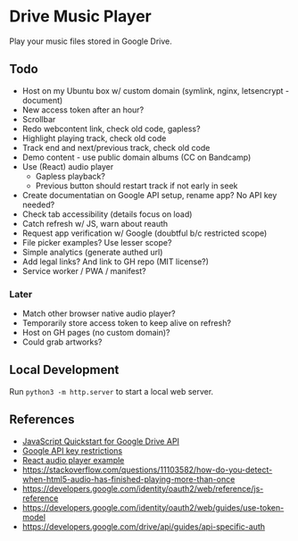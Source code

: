 
# Drive Music Player

Play your music files stored in Google Drive.

## Todo

- Host on my Ubuntu box w/ custom domain (symlink, nginx, letsencrypt - document)
- New access token after an hour?
- Scrollbar
- Redo webcontent link, check old code, gapless?
- Highlight playing track, check old code
- Track end and next/previous track, check old code
- Demo content - use public domain albums (CC on Bandcamp)
- Use (React) audio player
    - Gapless playback?
    - Previous button should restart track if not early in seek
- Create documentatian on Google API setup, rename app? No API key needed?
- Check tab accessibility (details focus on load)
- Catch refresh w/ JS, warn about reauth
- Request app verification w/ Google (doubtful b/c restricted scope)
- File picker examples? Use lesser scope?
- Simple analytics (generate authed url)
- Add legal links? And link to GH repo (MIT license?)
- Service worker / PWA / manifest?

### Later

- Match other browser native audio player?
- Temporarily store access token to keep alive on refresh?
- Host on GH pages (no custom domain)?
- Could grab artworks?

## Local Development

Run `python3 -m http.server` to start a local web server. 

## References

- [JavaScript Quickstart for Google Drive API](https://developers.google.com/drive/api/quickstart/js)
- [Google API key restrictions](https://cloud.google.com/docs/authentication/api-keys#api_key_restrictions)
- [React audio player example](https://codesandbox.io/s/react-w877cp)
- https://stackoverflow.com/questions/11103582/how-do-you-detect-when-html5-audio-has-finished-playing-more-than-once
- https://developers.google.com/identity/oauth2/web/reference/js-reference
- https://developers.google.com/identity/oauth2/web/guides/use-token-model
- https://developers.google.com/drive/api/guides/api-specific-auth
